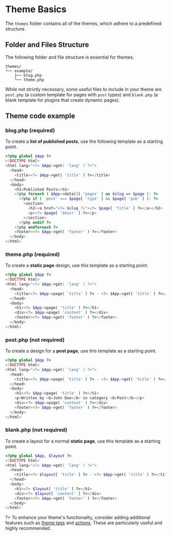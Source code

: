 # Theme Basics
The `themes` folder contains all of the themes, which adhere to a predefined structure.

## Folder and Files Structure
The following folder and file structure is essential for themes.

```plain
themes/
└── example/
    ├── blog.php
    └── theme.php
```

While not strictly necessary, some useful files to include in your theme are `post.php` (a custom template for pages with `post` types) and `blank.php` (a blank template for plugins that create dynamic pages).

## Theme code example

### blog.php **(required)**
To create a **list of published posts**, use the following template as a starting point.

```php
<?php global $App ?>
<!DOCTYPE html>
<html lang="<?= $App->get( 'lang' ) ?>">
  <head>
    <title><?= $App->get( 'title' ) ?></title>
  </head>
  <body>
    <h1>Published Posts</h1>
    <?php foreach ( $App->data()[ 'pages' ] as $slug => $page ): ?>
      <?php if ( 'post' === $page[ 'type' ] && $page[ 'pub' ] ): ?>
        <section>
          <h2><a href="<?= $slug ?>"><?= $page[ 'title' ] ?></a></h2>
          <p><?= $page[ 'descr' ] ?></p>
        </section>
      <?php endif ?>
    <?php endforeach ?>
    <footer><?= $App->get( 'footer' ) ?></footer>
  </body>
</html>
```

### theme.php **(required)**
To create a **static page** design, use this template as a starting point.

```php
<?php global $App ?>
<!DOCTYPE html>
<html lang="<?= $App->get( 'lang' ) ?>">
  <head>
    <title><?= $App->page( 'title' ) ?> - <?= $App->get( 'title' ) ?></title>
  </head>
  <body>
    <h1><?= $App->page( 'title' ) ?></h1>
    <div><?= $App->page( 'content' ) ?></div>
    <footer><?= $App->get( 'footer' ) ?></footer>
  </body>
</html>
```

### post.php **(not required)**
To create a design for a **post page**, use this template as a starting point.

```php
<?php global $App ?>
<!DOCTYPE html>
<html lang="<?= $App->get( 'lang' ) ?>">
  <head>
    <title><?= $App->page( 'title' ) ?> - <?= $App->get( 'title' ) ?></title>
  </head>
  <body>
    <h1><?= $App->page( 'title' ) ?></h1>
    <p>Written by <b>John Doe</b> in category <b>Post</b></p>
    <div><?= $App->page( 'content' ) ?></div>
    <footer><?= $App->get( 'footer' ) ?></footer>
  </body>
</html>
```

### blank.php **(not required)**
To create a layout for a normal **static page**, use this template as a starting point.

```php
<?php global $App, $layout ?>
<!DOCTYPE html>
<html lang="<?= $App->get( 'lang' ) ?>">
  <head>
    <title><?= $layout[ 'title' ] ?> - <?= $App->get( 'title' ) ?></title>
  </head>
  <body>
    <h1><?= $layout[ 'title' ] ?></h1>
    <div><?= $layout[ 'content' ] ?></div>
    <footer><?= $App->get( 'footer' ) ?></footer>
  </body>
</html>
```

?> To enhance your theme's functionality, consider adding additional features such as [theme tags](/themes/tags) and [actions](/developer/actions?id=themes). These are particularly useful and highly recommended.




